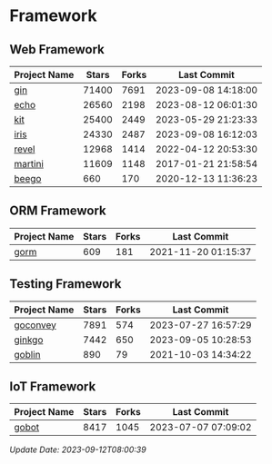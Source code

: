 # Framework

## Web Framework
| Project Name | Stars | Forks | Last Commit |
| ------------ | ----- | ----- | ----------- |
| [gin](https://github.com/gin-gonic/gin) | 71400 | 7691 | 2023-09-08 14:18:00 |
| [echo](https://github.com/labstack/echo) | 26560 | 2198 | 2023-08-12 06:01:30 |
| [kit](https://github.com/go-kit/kit) | 25400 | 2449 | 2023-05-29 21:23:33 |
| [iris](https://github.com/kataras/iris) | 24330 | 2487 | 2023-09-08 16:12:03 |
| [revel](https://github.com/revel/revel) | 12968 | 1414 | 2022-04-12 20:53:30 |
| [martini](https://github.com/go-martini/martini) | 11609 | 1148 | 2017-01-21 21:58:54 |
| [beego](https://github.com/astaxie/beego) | 660 | 170 | 2020-12-13 11:36:23 |

## ORM Framework
| Project Name | Stars | Forks | Last Commit |
| ------------ | ----- | ----- | ----------- |
| [gorm](https://github.com/jinzhu/gorm) | 609 | 181 | 2021-11-20 01:15:37 |

## Testing Framework
| Project Name | Stars | Forks | Last Commit |
| ------------ | ----- | ----- | ----------- |
| [goconvey](https://github.com/smartystreets/goconvey) | 7891 | 574 | 2023-07-27 16:57:29 |
| [ginkgo](https://github.com/onsi/ginkgo) | 7442 | 650 | 2023-09-05 10:28:53 |
| [goblin](https://github.com/franela/goblin) | 890 | 79 | 2021-10-03 14:34:22 |

## IoT Framework
| Project Name | Stars | Forks | Last Commit |
| ------------ | ----- | ----- | ----------- |
| [gobot](https://github.com/hybridgroup/gobot) | 8417 | 1045 | 2023-07-07 07:09:02 |

*Update Date: 2023-09-12T08:00:39*